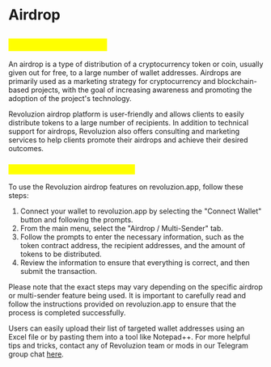 # Airdrop

## <mark style="color:yellow;">Revoluzion Airdrop</mark>

An airdrop is a type of distribution of a cryptocurrency token or coin, usually given out for free, to a large number of wallet addresses. Airdrops are primarily used as a marketing strategy for cryptocurrency and blockchain-based projects, with the goal of increasing awareness and promoting the adoption of the project's technology.

Revoluzion airdrop platform is user-friendly and allows clients to easily distribute tokens to a large number of recipients. In addition to technical support for airdrops, Revoluzion also offers consulting and marketing services to help clients promote their airdrops and achieve their desired outcomes.

### <mark style="color:yellow;">How To Use Revoluzion Airdrop</mark>

To use the Revoluzion airdrop features on revoluzion.app, follow these steps:

1. Connect your wallet to revoluzion.app by selecting the "Connect Wallet" button and following the prompts.
2. From the main menu, select the "Airdrop / Multi-Sender" tab.
3. Follow the prompts to enter the necessary information, such as the token contract address, the recipient addresses, and the amount of tokens to be distributed.
4. Review the information to ensure that everything is correct, and then submit the transaction.

Please note that the exact steps may vary depending on the specific airdrop or multi-sender feature being used. It is important to carefully read and follow the instructions provided on revoluzion.app to ensure that the process is completed successfully.

Users can easily upload their list of targeted wallet addresses using an Excel file or by pasting them into a tool like Notepad++. For more helpful tips and tricks, contact any of Revoluzion team or mods in our Telegram group chat [here](https://t.me/RevoluzionEcosystem).
